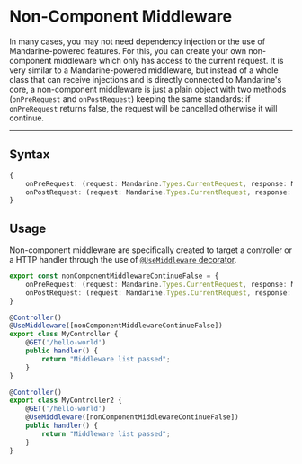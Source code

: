 # Non-Component Middleware
In many cases, you may not need dependency injection or the use of Mandarine-powered features. For this, you can create your own non-component middleware which only has access to the current request. It is very similar to a Mandarine-powered middleware, but instead of a whole class that can receive injections and is directly connected to Mandarine's core, a non-component middleware is just a plain object with two methods (`onPreRequest` and `onPostRequest`) keeping the same standards: if `onPreRequest` returns false, the request will be cancelled otherwise it will continue.

------------

## Syntax
```typescript
{
    onPreRequest: (request: Mandarine.Types.CurrentRequest, response: Mandarine.Types.CurrentResponse) => boolean;
    onPostRequest: (request: Mandarine.Types.CurrentRequest, response: Mandarine.Types.CurrentResponse) => void;
}
```

## Usage
Non-component middleware are specifically created to target a controller or a HTTP handler through the use of [`@UseMiddleware` decorator](/docs/mandarine/use-middleware-decorator).  

```typescript
export const nonComponentMiddlewareContinueFalse = {
    onPreRequest: (request: Mandarine.Types.CurrentRequest, response: Mandarine.Types.CurrentResponse) => { console.log("OnPreRequest"); return true; },
    onPostRequest: (request: Mandarine.Types.CurrentRequest, response: Mandarine.Types.CurrentResponse) => console.log("OnPostRequest")
}

@Controller()
@UseMiddleware([nonComponentMiddlewareContinueFalse])
export class MyController {
    @GET('/hello-world')
    public handler() {
        return "Middleware list passed";
    }
}

@Controller()
export class MyController2 {
    @GET('/hello-world')
    @UseMiddleware([nonComponentMiddlewareContinueFalse])
    public handler() {
        return "Middleware list passed";
    }
}
```
